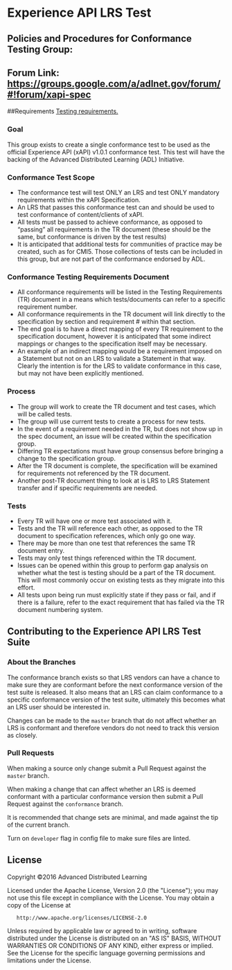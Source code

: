 Experience API LRS Test
=============

## Policies and Procedures for Conformance Testing Group:

## Forum Link: https://groups.google.com/a/adlnet.gov/forum/#!forum/xapi-spec

##Requirements
[Testing requirements.](https://github.com/adlnet/xAPI_LRS_Test/blob/master/TestingRequirements.md)

### Goal

This group exists to create a single conformance test to be used as the official Experience API 
(xAPI) v1.0.1 conformance test.  This test will have the backing of the Advanced Distributed 
Learning (ADL) Initiative.

### Conformance Test Scope

* The conformance test will test ONLY an LRS and test ONLY mandatory requirements within the xAPI Specification.
* An LRS that passes this conformance test can and should be used to test conformance of content/clients of xAPI.
* All tests must be passed to achieve conformance, as opposed to “passing” all requirements in the TR document (these should be the same, but conformance is driven by the test results)
* It is anticipated that additional tests for communities of practice may be created, such as for CMI5.  Those collections of tests can be included in this group, but are not part of the conformance endorsed by ADL.

### Conformance Testing Requirements Document

* All conformance requirements will be listed in the Testing Requirements (TR) document in a means which tests/documents can refer to a specific requirement number.
* All conformance requirements in the TR document will link directly to the specification by section and requirement # within that section.
* The end goal is to have a direct mapping of every TR requirement to the specification document, however it is anticipated that some indirect mappings or changes to the specification itself may be necessary.
* An example of an indirect mapping would be a requirement imposed on a Statement but not on an LRS to validate a Statement in that way.  Clearly the intention is for the LRS to validate conformance in this case, but may not have been explicitly mentioned.


### Process 

* The group will work to create the TR document and test cases, which will be called tests.
* The group will use current tests to create a process for new tests.
* In the event of a requirement needed in the TR, but does not show up in the spec document, an issue will be created within the specification group.
* Differing TR expectations must have group consensus before bringing a change to the specification group.
* After the TR document is complete, the specification will be examined for requirements not referenced by the TR document.
* Another post-TR document thing to look at is LRS to LRS Statement transfer and if specific requirements are needed.

### Tests

* Every TR will have one or more test associated with it.  
* Tests and the TR will reference each other, as opposed to the TR document to specification references, which only go one way.
* There may be more than one test that references the same TR document entry.
* Tests may only test things referenced within the TR document.
* Issues can be opened within this group to perform gap analysis on whether what the test is testing should be a part of the TR document.  This will most commonly occur on existing tests as they migrate into this effort.
* All tests upon being run must explicitly state if they pass or fail, and if there is a failure, refer to the exact requirement that has failed via the TR document numbering system.

## Contributing to the Experience API LRS Test Suite

### About the Branches

The conformance branch exists so that LRS vendors can have a chance to make sure they are conformant before the next conformance version of the test suite is released.
It also means that an LRS can claim conformance to a specific conformance version of the test suite, ultimately this becomes what an LRS user should be interested in.

Changes can be made to the `master` branch that do not affect whether an LRS is conformant and therefore vendors do not need to track this version as closely.

### Pull Requests

When making a source only change submit a Pull Request against the `master` branch.

When making a change that can affect whether an LRS is deemed conformant with a particular conformance version then submit a Pull Request against the `conformance` branch.

It is recommended that change sets are minimal, and made against the tip of the current branch.

Turn on `developer` flag in config file to make sure files are linted.

## License
   Copyright &copy;2016 Advanced Distributed Learning

   Licensed under the Apache License, Version 2.0 (the "License");
   you may not use this file except in compliance with the License.
   You may obtain a copy of the License at

       http://www.apache.org/licenses/LICENSE-2.0

   Unless required by applicable law or agreed to in writing, software
   distributed under the License is distributed on an "AS IS" BASIS,
   WITHOUT WARRANTIES OR CONDITIONS OF ANY KIND, either express or implied.
   See the License for the specific language governing permissions and
   limitations under the License.

